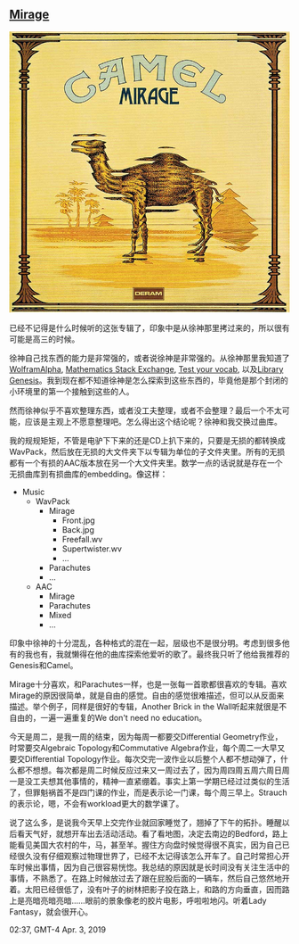 ## [Mirage](https://en.wikipedia.org/wiki/Mirage_(Camel_album))

<img src="Mirage.jpg" alt="Cover" width="600">

已经不记得是什么时候听的这张专辑了，印象中是从徐神那里拷过来的，所以很有可能是高三的时候。

徐神自己找东西的能力是非常强的，或者说徐神是非常强的。从徐神那里我知道了[WolframAlpha](https://www.wolframalpha.com), [Mathematics Stack Exchange](https://math.stackexchange.com), [Test your vocab](http://testyourvocab.com), 以及[Library Genesis](http://gen.lib.rus.ec)。我到现在都不知道徐神是怎么探索到这些东西的，毕竟他是那个封闭的小环境里的第一个接触到这些的人。

然而徐神似乎不喜欢整理东西，或者没工夫整理，或者不会整理？最后一个不太可能，应该是主观上不愿意整理吧。怎么得出这个结论呢？徐神和我交换过曲库。

我的规规矩矩，不管是电驴下下来的还是CD上扒下来的，只要是无损的都转换成WavPack，然后放在无损的大文件夹下以专辑为单位的子文件夹里。所有的无损都有一个有损的AAC版本放在另一个大文件夹里。数学一点的话说就是存在一个无损曲库到有损曲库的embedding。像这样：

- Music
	- WavPack
		- Mirage
			- Front.jpg
			- Back.jpg
			- Freefall.wv
			- Supertwister.wv
			- ...
		- Parachutes
		- ...
	- AAC
		- Mirage
		- Parachutes
		- Mixed
		- ...

印象中徐神的十分混乱，各种格式的混在一起，层级也不是很分明。考虑到很多他有的我也有，我就懒得在他的曲库探索他爱听的歌了。最终我只听了他给我推荐的Genesis和Camel。

Mirage十分喜欢，和Parachutes一样，也是一张每一首歌都很喜欢的专辑。喜欢Mirage的原因很简单，就是自由的感觉。自由的感觉很难描述，但可以从反面来描述。举个例子，同样是很好的专辑，Another Brick in the Wall听起来就很是不自由的，一遍一遍重复的We don't need no education。

今天是周二，是我一周的结束，因为每周一都要交Differential Geometry作业，时常要交Algebraic Topology和Commutative Algebra作业，每个周二一大早又要交Differential Topology作业。每次交完一波作业以后整个人都不想动弹了，什么都不想想。每次都是周二时候反应过来又一周过去了，因为周四周五周六周日周一是没工夫想其他事情的，精神一直紧绷着。事实上第一学期已经过过类似的生活了，但罪魁祸首不是四门课的作业，而是表示论一门课，每个周三早上。Strauch的表示论，嗯，不会有workload更大的数学课了。

说了这么多，是说我今天早上交完作业就回家睡觉了，翘掉了下午的拓扑。睡醒以后看天气好，就想开车出去活动活动。看了看地图，决定去南边的Bedford，路上能看见美国大农村的牛，马，甚至羊。握住方向盘时候觉得很不真实，因为自己已经很久没有仔细观察过物理世界了，已经不太记得该怎么开车了。自己时常担心开车时候出事情，因为自己很容易恍惚。我总结的原因就是长时间没有关注生活中的事情，不熟悉了。在路上时候放过去了跟在屁股后面的一辆车，然后自己悠然地开着。太阳已经很低了，没有叶子的树林把影子投在路上，和路的方向垂直，因而路上是亮暗亮暗亮暗……眼前的景象像老的胶片电影，呼啦啦地闪。听着Lady Fantasy，就会很开心。

02:37, GMT-4
Apr. 3, 2019